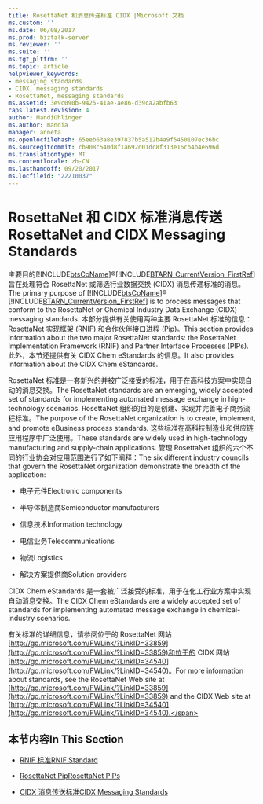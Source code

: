 ```yaml
---
title: RosettaNet 和消息传送标准 CIDX |Microsoft 文档
ms.custom: ''
ms.date: 06/08/2017
ms.prod: biztalk-server
ms.reviewer: ''
ms.suite: ''
ms.tgt_pltfrm: ''
ms.topic: article
helpviewer_keywords:
- messaging standards
- CIDX, messaging standards
- RosettaNet, messaging standards
ms.assetid: 3e9c090b-9425-41ae-ae86-d39ca2abfb63
caps.latest.revision: 4
author: MandiOhlinger
ms.author: mandia
manager: anneta
ms.openlocfilehash: 65eeb63a8e397837b5a512b4a9f5450107ec36bc
ms.sourcegitcommit: cb908c540d8f1a692d01dc8f313e16cb4b4e696d
ms.translationtype: MT
ms.contentlocale: zh-CN
ms.lasthandoff: 09/20/2017
ms.locfileid: "22210037"
---
```

# <a name="rosettanet-and-cidx-messaging-standards"></a><span data-ttu-id="6ba39-102">RosettaNet 和 CIDX 标准消息传送</span><span class="sxs-lookup"><span data-stu-id="6ba39-102">RosettaNet and CIDX Messaging Standards</span></span>
<span data-ttu-id="6ba39-103">主要目的[!INCLUDE[btsCoName](../../includes/btsconame-md.md)]®[!INCLUDE[BTARN_CurrentVersion_FirstRef](../../includes/btarn-currentversion-firstref-md.md)]旨在处理符合 RosettaNet 或筛选行业数据交换 (CIDX) 消息传递标准的消息。</span><span class="sxs-lookup"><span data-stu-id="6ba39-103">The primary purpose of [!INCLUDE[btsCoName](../../includes/btsconame-md.md)]® [!INCLUDE[BTARN_CurrentVersion_FirstRef](../../includes/btarn-currentversion-firstref-md.md)] is to process messages that conform to the RosettaNet or Chemical Industry Data Exchange (CIDX) messaging standards.</span></span> <span data-ttu-id="6ba39-104">本部分提供有关使用两种主要 RosettaNet 标准的信息： RosettaNet 实现框架 (RNIF) 和合作伙伴接口进程 (Pip)。</span><span class="sxs-lookup"><span data-stu-id="6ba39-104">This section provides information about the two major RosettaNet standards: the RosettaNet Implementation Framework (RNIF) and Partner Interface Processes (PIPs).</span></span> <span data-ttu-id="6ba39-105">此外，本节还提供有关 CIDX Chem eStandards 的信息。</span><span class="sxs-lookup"><span data-stu-id="6ba39-105">It also provides information about the CIDX Chem eStandards.</span></span>  
  
 <span data-ttu-id="6ba39-106">RosettaNet 标准是一套新兴的并被广泛接受的标准，用于在高科技方案中实现自动的消息交换。</span><span class="sxs-lookup"><span data-stu-id="6ba39-106">The RosettaNet standards are an emerging, widely accepted set of standards for implementing automated message exchange in high-technology scenarios.</span></span> <span data-ttu-id="6ba39-107">RosettaNet 组织的目的是创建、实现并完善电子商务流程标准。</span><span class="sxs-lookup"><span data-stu-id="6ba39-107">The purpose of the RosettaNet organization is to create, implement, and promote eBusiness process standards.</span></span> <span data-ttu-id="6ba39-108">这些标准在高科技制造业和供应链应用程序中广泛使用。</span><span class="sxs-lookup"><span data-stu-id="6ba39-108">These standards are widely used in high-technology manufacturing and supply-chain applications.</span></span> <span data-ttu-id="6ba39-109">管理 RosettaNet 组织的六个不同的行业协会对应用范围进行了如下阐释：</span><span class="sxs-lookup"><span data-stu-id="6ba39-109">The six different industry councils that govern the RosettaNet organization demonstrate the breadth of the application:</span></span>  
  
-   <span data-ttu-id="6ba39-110">电子元件</span><span class="sxs-lookup"><span data-stu-id="6ba39-110">Electronic components</span></span>  
  
-   <span data-ttu-id="6ba39-111">半导体制造商</span><span class="sxs-lookup"><span data-stu-id="6ba39-111">Semiconductor manufacturers</span></span>  
  
-   <span data-ttu-id="6ba39-112">信息技术</span><span class="sxs-lookup"><span data-stu-id="6ba39-112">Information technology</span></span>  
  
-   <span data-ttu-id="6ba39-113">电信业务</span><span class="sxs-lookup"><span data-stu-id="6ba39-113">Telecommunications</span></span>  
  
-   <span data-ttu-id="6ba39-114">物流</span><span class="sxs-lookup"><span data-stu-id="6ba39-114">Logistics</span></span>  
  
-   <span data-ttu-id="6ba39-115">解决方案提供商</span><span class="sxs-lookup"><span data-stu-id="6ba39-115">Solution providers</span></span>  
  
 <span data-ttu-id="6ba39-116">CIDX Chem eStandards 是一套被广泛接受的标准，用于在化工行业方案中实现自动消息交换。</span><span class="sxs-lookup"><span data-stu-id="6ba39-116">The CIDX Chem eStandards are a widely accepted set of standards for implementing automated message exchange in chemical-industry scenarios.</span></span>  
  
 <span data-ttu-id="6ba39-117">有关标准的详细信息，请参阅位于的 RosettaNet 网站[http://go.microsoft.com/FWLink/?LinkID=33859](http://go.microsoft.com/FWLink/?LinkID=33859)和位于的 CIDX 网站[http://go.microsoft.com/FWLink/?LinkID=34540](http://go.microsoft.com/FWLink/?LinkID=34540)。</span><span class="sxs-lookup"><span data-stu-id="6ba39-117">For more information about standards, see the RosettaNet Web site at [http://go.microsoft.com/FWLink/?LinkID=33859](http://go.microsoft.com/FWLink/?LinkID=33859) and the CIDX Web site at [http://go.microsoft.com/FWLink/?LinkID=34540](http://go.microsoft.com/FWLink/?LinkID=34540).</span></span>  
  
## <a name="in-this-section"></a><span data-ttu-id="6ba39-118">本节内容</span><span class="sxs-lookup"><span data-stu-id="6ba39-118">In This Section</span></span>  
  
-   [<span data-ttu-id="6ba39-119">RNIF 标准</span><span class="sxs-lookup"><span data-stu-id="6ba39-119">RNIF Standard</span></span>](../../adapters-and-accelerators/accelerator-rosettanet/rnif-standard.md)  
  
-   [<span data-ttu-id="6ba39-120">RosettaNet Pip</span><span class="sxs-lookup"><span data-stu-id="6ba39-120">RosettaNet PIPs</span></span>](../../adapters-and-accelerators/accelerator-rosettanet/rosettanet-pips.md)  
  
-   [<span data-ttu-id="6ba39-121">CIDX 消息传送标准</span><span class="sxs-lookup"><span data-stu-id="6ba39-121">CIDX Messaging Standards</span></span>](../../adapters-and-accelerators/accelerator-rosettanet/cidx-messaging-standards.md)